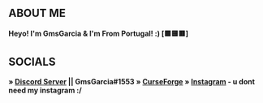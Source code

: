 ## ABOUT ME
**Heyo! I'm GmsGarcia & I'm From Portugal! :) [🟩🟨🟥]**
 
## SOCIALS
**» [Discord Server](https://discord.gg/VSgTpTGZ8A) || GmsGarcia#1553
» [CurseForge](https://authors.curseforge.com/members/gmsg4rci4)
» [Instagram]() - u dont need my instagram :/**
